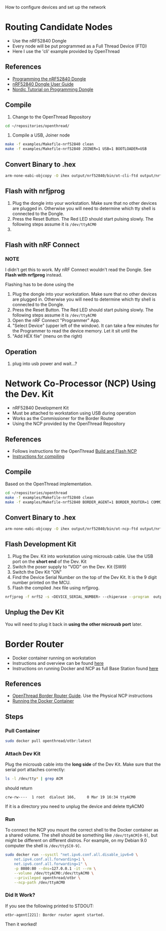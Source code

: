 How to configure devices and set up the network



# Routing Candidate Nodes
- Use the nRF52840 Dongle
- Every node will be put programmed as a Full Thread Device (FTD)
- Here I use the 'cli' example provided by OpenThread

## References
- [Programming the nRF52840 Dongle](https://infocenter.nordicsemi.com/topic/ug_nrf52840_dongle/UG/nrf52840_Dongle/programming.html)
- [nRF52840 Dongle User Guide](https://infocenter.nordicsemi.com/pdf/nRF52840_Dongle_User_Guide_v1.1.pdf)
- [Nordic Tutorial on Programming Dongle](https://devzone.nordicsemi.com/nordic/short-range-guides/b/getting-started/posts/nrf52840-dongle-programming-tutorial)

## Compile
1. Change to the OpenThread Repository
```bash
cd ~/repositories/openthread/
```
1. Compile a USB, Joiner node
```bash
make -f examples/Makefile-nrf52840 clean
make -f examples/Makefile-nrf52840 JOINER=1 USB=1 BOOTLOADER=USB
```

## Convert Binary to .hex
```bash
arm-none-eabi-objcopy -O ihex output/nrf52840/bin/ot-cli-ftd output/nrf52840/bin/ot-cli-ftd.hex
```

## Flash with nrfjprog
1. Plug the dongle into your workstation.
Make sure that no other devices are plugged in.
Otherwise you will need to determine which tty shell is connected to the Dongle.
1. Press the Reset Button.
The Red LED should start pulsing slowly.
The following steps assume it is `/dev/ttyACM0`
1.

## Flash with nRF Connect
### NOTE
I didn't get this to work.
My nRF Connect wouldn't read the Dongle.
See **Flash with nrfjprog** instead.

Flashing has to be done using the
1. Plug the dongle into your workstation.
Make sure that no other devices are plugged in.
Otherwise you will need to determine which tty shell is connected to the Dongle.
1. Press the Reset Button.
The Red LED should start pulsing slowly.
The following steps assume it is `/dev/ttyACM0`
1. Open the nRF Connect "Programmer" App.
1. "Select Device" (upper left of the window).
It can take a few minutes for the Programmer to read the device memory.
Let it sit until the
1. "Add HEX file" (menu on the right)

## Operation
1. plug into usb power and wait...?



# Network Co-Processor (NCP) Using the Dev. Kit
- nRF52840 Development Kit
- Must be attached to workstation using USB during operation
- Works as the Commissioner for the Border Router
- Using the NCP provided by the OpenThread Repository

## References
- Follows instructions for the OpenThread [Build and Flash NCP](https://openthread.io/guides/border-router/build#build-and-flash-ncp)
- [Instructions for compiling](https://openthread.io/platforms/co-processor/firmware)

## Compile
Based on the OpenThread implementation.
```bash
cd ~/repositories/openthread
make -f examples/Makefile-nrf52840 clean
make -f examples/Makefile-nrf52840 BORDER_AGENT=1 BORDER_ROUTER=1 COMMISSIONER=1 UDP_FORWARD=1 USB=1 LINK_RAW=1
```

## Convert Binary to .hex
```bash
arm-none-eabi-objcopy -O ihex output/nrf52840/bin/ot-ncp-ftd output/nrf52840/bin/ot-ncp-ftd.hex
```

## Flash Development Kit

1. Plug the Dev. Kit into workstation using microusb cable. Use the USB port on the **short end** of the Dev. Kit
1. Switch the poser supply to "VDD" on the Dev. Kit (SW9)
1. Switch the Dev Kit "ON"
1. Find the Device Serial Number on the top of the Dev Kit.
    It is the 9 digit number printed on the MCU.
1. Flash the compiled .hex file using nrfjprog.
```bash
nrfjprog -f nrf52 -s <DEVICE_SERIAL_NUMBER> --chiperase --program  output/nrf52840/bin/ot-ncp-ftd.hex --reset
```

## Unplug the Dev Kit
You will need to plug it back in **using the other microusb port** later.


# Border Router
- Docker container running on workstation
- Instructions and overview can be found [here](https://openthread.io/guides/border-router/docker)
- Instructions on running Docker and NCP as full Base Station found [here]()

## References
- [OpenThread Border Router Guide](https://openthread.io/guides/border-router/docker).
    Use the Physical NCP instructions
- [Running the Docker Container](https://openthread.io/guides/border-router/docker/run)

## Steps
### Pull Container
```bash
sudo docker pull openthread/otbr:latest
```

### Attach Dev Kit
Plug the microusb cable into the **long side** of the Dev Kit.
Make sure that the serial port attaches correctly:
```bash
ls -l /dev/tty* | grep ACM
```
should return
```
crw-rw----  1 root  dialout 166,     0 Mar 19 16:34 ttyACM0
```
If it is a directory you need to unplug the device and delete ttyACM0

### Run
To connect the NCP you mount the correct shell to the Docker container as a shared volume.
The shell should be something like `/dev/ttyACM[0-9]`, but might be different on different distros.
For example, on my Debian 9.0 computer the shell is `/dev/ttyS[0-9]`.

```bash
sudo docker run --sysctl "net.ipv6.conf.all.disable_ipv6=0 \
    net.ipv4.conf.all.forwarding=1 \
    net.ipv6.conf.all.forwarding=1" \
    -p 8080:80 --dns=127.0.0.1 -it --rm \
    --volume /dev/ttyACM0:/dev/ttyACM0 \
    --privileged openthread/otbr \
    --ncp-path /dev/ttyACM0
```

### Did It Work?
If you see the following printed to STDOUT:
```
otbr-agent[221]: Border router agent started.
```
Then it worked!
